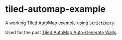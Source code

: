# tiled-automap-example
A working Tiled AutoMap example using `StrictEmpty`.

Used for the post [Tiled AutoMap Auto-Generate Walls](https://stevenklambert.com/writing/tiled-automap-auto-generate-walls/).
